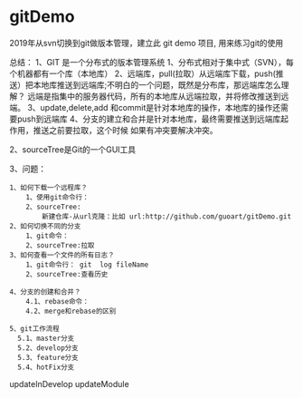 # gitDemo
2019年从svn切换到git做版本管理，建立此 git demo 项目, 用来练习git的使用

总结：
1、GIT 是一个分布式的版本管理系统
    1、分布式相对于集中式（SVN），每个机器都有一个库（本地库）
    2、远端库，pull(拉取）从远端库下载，push(推送）把本地库推送到远端库;不明白的一个问题，既然是分布库，那远端库怎么理解？
      远端是指集中的服务器代码，所有的本地库从远端拉取，并将修改推送到远端。
    3、update,delete,add 和commit是针对本地库的操作，本地库的操作还需要push到远端库
    4、分支的建立和合并是针对本地库，最终需要推送到远端库起作用，推送之前要拉取，这个时候	如果有冲突要解决冲突。

2、sourceTree是Git的一个GUI工具

3、问题：

    1、如何下载一个远程库？
        1、使用git命令行：
        2、sourceTree:  
            新建仓库-从url克隆：比如 url:http://github.com/guoart/gitDemo.git
    2、如何切换不同的分支
        1、git命令：
        2、sourceTree:拉取
    3、如何查看一个文件的所有日志？
        1、git命令行： git  log fileName
        2、sourceTree:查看历史

    4、分支的创建和合并？
        4.1、rebase命令：
        4.2、merge和rebase的区别

    5、git工作流程
      5.1、master分支
      5.2、develop分支
      5.3、feature分支
      5.4、hotFix分支
  

updateInDevelop
updateModule
